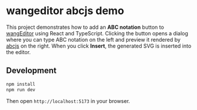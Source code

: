 # wangeditor abcjs demo

This project demonstrates how to add an **ABC notation** button to [wangEditor](https://www.wangeditor.com/) using React and TypeScript. Clicking the button opens a dialog where you can type ABC notation on the left and preview it rendered by [abcjs](https://abcjs.net/) on the right. When you click **Insert**, the generated SVG is inserted into the editor.

## Development

```bash
npm install
npm run dev
```

Then open `http://localhost:5173` in your browser.

